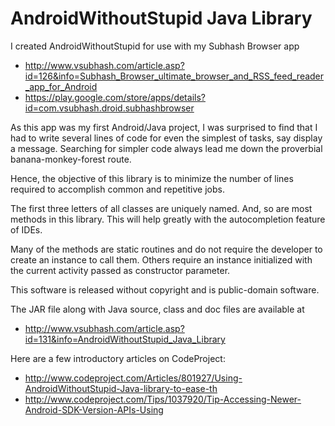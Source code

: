 AndroidWithoutStupid Java Library
=================================
I created AndroidWithoutStupid for use with my Subhash Browser app
  * http://www.vsubhash.com/article.asp?id=126&info=Subhash_Browser_ultimate_browser_and_RSS_feed_reader_app_for_Android
  * https://play.google.com/store/apps/details?id=com.vsubhash.droid.subhashbrowser

As this app was my first Android/Java project, I was surprised to find that I had to 
write several lines of code for even the simplest of tasks, say display a message. 
Searching for simpler code always lead me down the proverbial banana-monkey-forest 
route.

Hence, the objective of this library is to minimize the number of lines required to 
accomplish common and repetitive jobs.

The first three letters of all classes are uniquely named. And, so are most methods 
in this library. This will help greatly with the autocompletion feature of IDEs.

Many of the methods are static routines and do not require the developer to create an 
instance to call them. Others require an instance initialized with the current activity
passed as constructor parameter.

This software is released without copyright and is public-domain software.

The JAR file along with Java source, class and doc files are available at
  * http://www.vsubhash.com/article.asp?id=131&info=AndroidWithoutStupid_Java_Library

Here are a few introductory articles on CodeProject:
  * http://www.codeproject.com/Articles/801927/Using-AndroidWithoutStupid-Java-library-to-ease-th
  * http://www.codeproject.com/Tips/1037920/Tip-Accessing-Newer-Android-SDK-Version-APIs-Using
